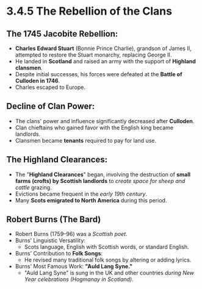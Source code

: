 # 3.4.5 The Rebellion of the Clans

## The 1745 Jacobite Rebellion:

- **Charles Edward Stuart** (Bonnie Prince Charlie), grandson of James II, attempted to restore the Stuart monarchy, replacing George II.
- He landed in **Scotland** and raised an army with the support of **Highland clansmen**.
- Despite initial successes, his forces were defeated at the **Battle of Culloden in 1746**.
- Charles escaped to Europe.

## Decline of Clan Power:

- The clans' power and influence significantly decreased after **Culloden**.
- Clan chieftains who gained favor with the English king became landlords.
- Clansmen became **tenants** required to pay for land use.

## The Highland Clearances:

- The "**Highland Clearances**" began, involving the destruction of **small farms (crofts) by Scottish landlords** to *create space for sheep and cattle* grazing.
- Evictions became frequent in the *early 19th century*.
- Many **Scots emigrated to North America** during this period.

## Robert Burns (The Bard)
- Robert Burns (1759–96) was a *Scottish poet*.
- Burns' Linguistic Versatility:
    - Scots language, English with Scottish words, or standard English.
- Burns' Contribution to **Folk Songs**:
    - He revised many traditional folk songs by altering or adding lyrics.
- Burns' Most Famous Work: **"Auld Lang Syne."**
    - "Auld Lang Syne" is sung in the UK and other countries *during New Year celebrations (Hogmanay in Scotland)*.